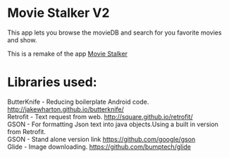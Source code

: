 # Movie Stalker V2

This app lets you browse the movieDB and search for you favorite movies and show.


This is a remake of the app [Movie Stalker](https://github.com/TheRedSpark/Movie_Stalker)


# Libraries used:
ButterKnife - Reducing boilerplate Android code. http://jakewharton.github.io/butterknife/ <br>
Retrofit - Text request from web. http://square.github.io/retrofit/  <br>
GSON - For formatting Json text into java objects.Using a built in version from Retrofit.<br>
GSON - Stand alone version link https://github.com/google/gson <br>
Glide - Image downloading. https://github.com/bumptech/glide 



